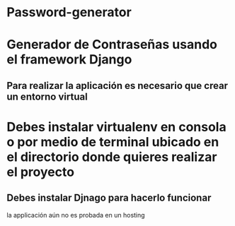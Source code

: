 # Password-generator
Generador de Contraseñas usando el framework Django 
=====================================================

## Para realizar la aplicación es necesario que crear un entorno virtual 

Debes instalar  virtualenv en consola o por medio de terminal ubicado en el directorio donde quieres realizar el proyecto
=================

## Debes instalar Djnago para hacerlo funcionar
la applicación aún no es probada en un hosting

